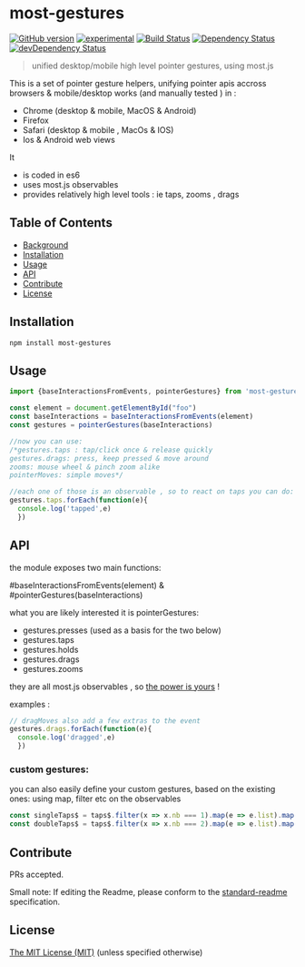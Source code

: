 # most-gestures

[![GitHub version](https://badge.fury.io/gh/kaosat-dev%2Fmost-gestures.svg)](https://badge.fury.io/gh/kaosat-dev%2Fmost-gestures)
[![experimental](http://badges.github.io/stability-badges/dist/experimental.svg)](http://github.com/badges/stability-badges)
[![Build Status](https://travis-ci.org/kaosat-dev/most-gestures.svg)](https://travis-ci.org/kaosat-dev/most-gestures)
[![Dependency Status](https://david-dm.org/kaosat-dev/most-gestures.svg)](https://david-dm.org/kaosat-dev/most-gestures)
[![devDependency Status](https://david-dm.org/kaosat-dev/most-gestures/dev-status.svg)](https://david-dm.org/kaosat-dev/most-gestures#info=devDependencies)


> unified desktop/mobile high level pointer gestures, using most.js

This is a set of pointer gesture helpers, unifying pointer apis accross browsers & mobile/desktop
works (and manually tested ) in :
- Chrome (desktop & mobile, MacOS & Android)
- Firefox
- Safari (desktop & mobile , MacOs & IOS)
- Ios & Android web views

It
- is coded in es6
- uses most.js observables
- provides relatively high level tools : ie taps, zooms , drags

## Table of Contents

- [Background](#background)
- [Installation](#installation)
- [Usage](#usage)
- [API](#api)
- [Contribute](#contribute)
- [License](#license)

## Installation


```
npm install most-gestures
```

## Usage

```javascript
import {baseInteractionsFromEvents, pointerGestures} from 'most-gestures'

const element = document.getElementById("foo")
const baseInteractions = baseInteractionsFromEvents(element)
const gestures = pointerGestures(baseInteractions)

//now you can use:
/*gestures.taps : tap/click once & release quickly
gestures.drags: press, keep pressed & move around
zooms: mouse wheel & pinch zoom alike
pointerMoves: simple moves*/

//each one of those is an observable , so to react on taps you can do:
gestures.taps.forEach(function(e){
  console.log('tapped',e)
  })

```

## API

the module exposes two main functions:

#baseInteractionsFromEvents(element)
&
#pointerGestures(baseInteractions)

what you are likely interested it is pointerGestures:

- gestures.presses (used as a basis for the two below)
- gestures.taps
- gestures.holds
- gestures.drags
- gestures.zooms

they are all most.js observables , so [the power is yours](https://github.com/cujojs/most/blob/master/docs/api.md) !


examples :

```javascript
// dragMoves also add a few extras to the event
gestures.drags.forEach(function(e){
  console.log('dragged',e)
  })
```

### custom gestures:

you can also easily define your custom gestures, based on the existing ones: using
map, filter etc on the observables

```javascript
const singleTaps$ = taps$.filter(x => x.nb === 1).map(e => e.list).map(e => e[0])
const doubleTaps$ = taps$.filter(x => x.nb === 2).map(e => e.list).map(e => e[0])
```


## Contribute

PRs accepted.

Small note: If editing the Readme, please conform to the [standard-readme](https://github.com/RichardLitt/standard-readme) specification.


## License

[The MIT License (MIT)](https://github.com/kaosat-dev/most-gestures/blob/master/LICENSE)
(unless specified otherwise)
